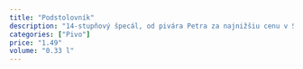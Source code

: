 ```yaml
---
title: "Podstolovník"
description: "14-stupňový špecál, od pivára Petra za najnižšiu cenu v SR"
categories: ["Pivo"]
price: "1.49"
volume: "0.33 l"
---
```

